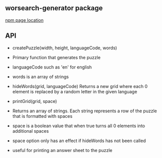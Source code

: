 ## worsearch-generator package

[npm page location](https://www.npmjs.com/package/wordsearch-generator)

## API

- createPuzzle(width, height, languageCode, words)
- Primary function that generates the puzzle
- languageCode such as 'en' for english
- words is an array of strings

- hideWords(grid, languageCode)
  Returns a new grid where each 0 element is replaced by a random letter in the given language

- printGrid(grid, space)
- Returns an array of strings. Each string represents a row of the puzzle that is formatted with spaces
- space is a boolean value that when true turns all 0 elements into additional spaces
- space option only has an effect if hideWords has not been called
- useful for printing an answer sheet to the puzzle
